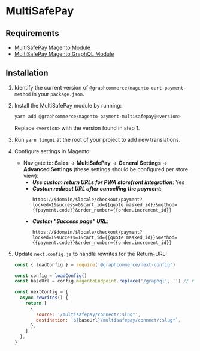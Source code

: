 # MultiSafePay

## Requirements

- [MultiSafePay Magento Module](https://github.com/MultiSafepay/magento2)
- [MultiSafePay Magento GraphQL Module](https://github.com/MultiSafepay/magento2-graphql)

## Installation

1. Identify the current version of `@graphcommerce/magento-cart-payment-method`
   in your `package.json`.
2. Install the MultiSafePay module by running:
   ```bash
   yarn add @graphcommerce/magento-payment-multisafepay@<version>
   ```
   Replace `<version>` with the version found in step 1.
3. Run `yarn lingui` at the root of your project to add new translations.
4. Configure settings in Magento:
   - Navigate to: **Sales** -> **MultiSafePay** -> **General Settings** ->
     **Advanced Settings** (these settings should be configured per store view):
     - **_Use custom return URLs for PWA storefront integration_**: Yes
     - **_Custom redirect URL after cancelling the payment_**:
       ```
       https://$domain/$locale/checkout/payment?locked=1&success=0&cart_id={{quote.masked_id}}&method={{payment.code}}&order_number={{order.increment_id}}
       ```
     - **_Custom "Success page" URL_**:
       ```
       https://$domain/$locale/checkout/payment?locked=1&success=1&cart_id={{quote.masked_id}}&method={{payment.code}}&order_number={{order.increment_id}}
       ```
5. Update `next.config.js` to handle rewrites for the Return-URL:

   ```js
   const { loadConfig } = require('@graphcommerce/next-config')

   const config = loadConfig()
   const baseUrl = config.magentoEndpoint.replace('/graphql', '') // result: 'https://magento-prod.domain.nl'

   const nextConfig = {
     async rewrites() {
       return [
         {
           source: '/multisafepay/connect/:slug*',
           destination: `${baseUrl}/multisafepay/connect/:slug*`,
         },
       ]
     },
   }
   ```
